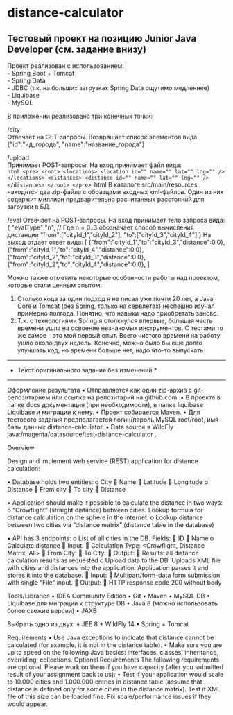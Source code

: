 # distance-calculator
<h2>Тестовый проект на позицию Junior Java Developer (см. задание внизу)</h2>

<p>
Проект реализован с использованием:<br/>
- Spring Boot + Tomcat<br/>
- Spring Data<br/>
- JDBC (т.к. на больших загрузках Spring Data ощутимо медленнее)<br/>
- Liquibase<br/>
- MySQL<br/>
</p>

<p>
В приложении реализовано три конечных точки:

/city<br/>
    Отвечает на GET-запросы. Возвращает список элементов вида {"id":"ид_города", "name":"название_города"}<br/>

/upload<br/>
    Принимает POST-запросы. На вход принимает файл вида:<br/>
        ```html
        <pre>
        <root>
            <locations>
                <location id="" name="" lat="" lng="" />
            </locations>
            <distances>
                <distance id="" name="" lat="" lng="" />
            </distances>
        </root>
        </pre>
        ```html
    В каталоге src/main/resources находятся два zip-файла c образцами входных xml-файлов. Один из них содержит миллион предварительно расчитанных расстояний для загрузки в БД.

/eval
    Отвечает на POST-запросы. На вход принимает тело запроса вида:
        {
            "evalType":"n", // Где n = 0..3 обозначает способ вычисления дистанции
            "from":["cityId_1","cityId_2"],
            "to":["cityId_3","cityId_4"]
        }
    На выход отдает ответ вида:
        [
            {"from":"cityId_1","to":"cityId_3","distance":0.0},
            {"from":"cityId_1","to":"cityId_4","distance":0.0},
            {"from":"cityId_2","to":"cityId_3","distance":0.0},
            {"from":"cityId_2","to":"cityId_4","distance":0.0},
        ]
</p>

Можно также отметить некоторые особенности работы над проектом, которые стали ценным опытом:
1.  Столько кода за один подход я не писал уже почти 20 лет,
    а Java Core и Tomcat (без Spring, только на сервлетах) неспешно изучал примерно полгода.
    Понятно, что навыки надо приобретать заново.
2.  Т.к. с технологиями Spring я столкнулся впервые,
    большая часть времени ушла на освоение незнакомых инструментов.
    С тестами то же самое - это мой первый опыт.
Всего чистого времени на работу ушло около двух недель.
Конечно, можно было бы еще долго улучшать код, но времени больше нет, надо что-то выпускать.


*********************************************
* Текст оригинального задания без изменений *
*********************************************

Оформление результата
•	Отправляется как один zip-архив с git-репозитарием или ссылка на репозитарий на github.com.
•	В проекте в папке docs документация (при необходимости), в папке liquibase Liquibase и миграции к нему.
•	Проект собирается Maven.
•	Для тестового задания предполагается логин/пароль MySQL root/root, имя базы данных distance-calculator.
•	Data source в WildFly java:/magenta/datasource/test-distance-calculator .

Overview

Design and implement web service (REST) application for distance calculation:

•	Database holds two entities:
o	City
	Name
	Latitude
	Longitude
o	Distance
	From city
	To city
	Distance

•	Application should make it possible to calculate the distance in two ways:
o	“Crowflight” (straight distance) between cities. Lookup formula for distance calculation on the sphere in the internet.
o	Lookup distance between two cities via “distance matrix” (distance table in the database)

•	API has 3 endpoints:
o	List of all cities in the DB. Fields:
	ID
	Name
o	Calculate distance
	Input:
	Calculation Type: <Crowflight, Distance Matrix, All>
	From City: <List of cities>
	To City: <List of Cities>
	Output:
	Results: all distance calculation results as requested
o	Upload data to the DB. Uploads XML file with cities and distances into the application. Application parses it and stores it into the database.
	Input:
	Multipart/form-data form submission with single “File” input.
	Output:
	HTTP response code 200 without body

Tools/Libraries
•	IDEA Community Edition
•	Git
•	Maven
•	MySQL DB
•	Liquibase для миграции к структуре DB
•	Java 8 (можно использовать более свежие версии)
•	JAXB

Выбрать одно из двух:
•	JEE 8 + WildFly 14
•	Spring + Tomcat

Requirements
•	Use Java exceptions to indicate that distance cannot be calculated (for example, it is not in the distance table).
•	Make sure you are up to speed on the following Java basics: interfaces, classes, inheritance, overriding, collections.
Optional Requirements
The following requirements are optional. Please work on them if you have capacity (after you submitted result of your assignment back to us):
•	Test if your application would scale to 10.000 cities and 1.000.000 entries in distance table (assume that distance is defined only for some cities in the distance matrix). Test if XML file of this size can be loaded fine. Fix scale/performance issues if they would appear. 

